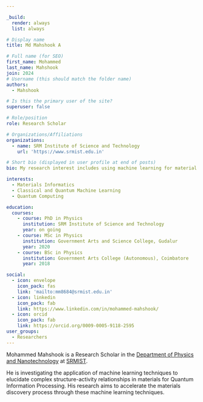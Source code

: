 ```yaml
---

_build:
  render: always
  list: always

# Display name
title: Md Mahshook A

# Full name (for SEO)
first_name: Mohammed
last_name: Mahshook
join: 2024
# Username (this should match the folder name)
authors:
  - Mahshook

# Is this the primary user of the site?
superuser: false

# Role/position
role: Research Scholar

# Organizations/Affiliations
organizations:
  - name: SRM Institute of Science and Technology
    url: 'https://www.srmist.edu.in'

# Short bio (displayed in user profile at end of posts)
bio: My research interest includes using machine learning for material property prediction and accelerated materials discovery.

interests:
  - Materials Informatics
  - Classical and Quantum Machine Learning
  - Quantum Computing

education:
  courses:
    - course: PhD in Physics
      institution: SRM Institute of Science and Technology
      year: on going
    - course: MSc in Physics
      institution: Government Arts and Science College, Gudalur
      year: 2020
    - course: BSc in Physics
      institution: Government Arts College (Autonomous), Coimbatore
      year: 2018

social:
  - icon: envelope
    icon_pack: fas
    link: 'mailto:mm8684@srmist.edu.in'
  - icon: linkedin
    icon_pack: fab
    link: https://www.linkedin.com/in/mohammed-mahshook/
  - icon: orcid
    icon_pack: fab
    link: https://orcid.org/0009-0005-9118-2595
user_groups:
  - Researchers
---
```


Mohammed Mahshook is a Research Scholar in the [Department of Physics and Nanotechnology](https://www.srmist.edu.in/department/department-of-physics-and-nanotechnology/) at [SRMIST](https://www.srmist.edu.in).

He is investigating the application of machine learning techniques to elucidate complex structure-activity relationships in materials for Quantum Information Processing. His research aims to accelerate the materials discovery process through these machine learning techniques.
